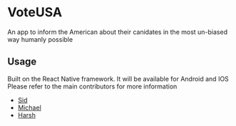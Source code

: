 # VoteUSA
An app to inform the American about their canidates in the most un-biased way humanly possible
## Usage
Built on the React Native framework. It will be available for Android and IOS
Please refer to the main contributors for more information 
- [Sid](https://github.com/Sybersid) 
- [Michael](https://github.com/Michaelgathara) 
- [Harsh](https://github.com/eichess)